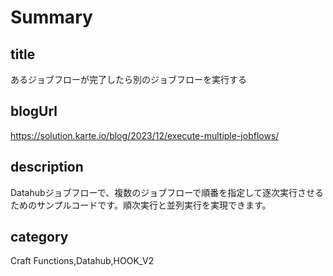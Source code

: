 # Summary
## title
あるジョブフローが完了したら別のジョブフローを実行する

## blogUrl
https://solution.karte.io/blog/2023/12/execute-multiple-jobflows/

## description
Datahubジョブフローで、複数のジョブフローで順番を指定して逐次実行させるためのサンプルコードです。順次実行と並列実行を実現できます。

## category
Craft Functions,Datahub,HOOK_V2
